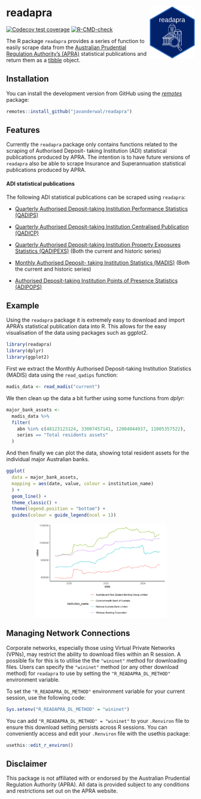 
<!-- README.md is generated from README.Rmd. Please edit that file -->

# readapra <img src="man/figures/readapra_hex_sticker.png" align="right" height="139"/>

<!-- badges: start -->

[![Codecov test
coverage](https://codecov.io/gh/javanderwal/readapra/graph/badge.svg)](https://app.codecov.io/gh/javanderwal/readapra)
[![R-CMD-check](https://github.com/javanderwal/readapra/actions/workflows/R-CMD-check.yaml/badge.svg)](https://github.com/javanderwal/readapra/actions/workflows/R-CMD-check.yaml)
<!-- badges: end -->

The R package `readapra` provides a series of function to easily scrape
data from the [Australian Prudential Regulation Authority’s
(APRA)](https://www.apra.gov.au/) statistical publications and return
them as a [tibble](https://tibble.tidyverse.org/) object.

## Installation

You can install the development version from GitHub using the
[*remotes*](https://remotes.r-lib.org/) package:

``` r
remotes::install_github("javanderwal/readapra")
```

## Features

Currently the `readapra` package only contains functions related to the
scraping of Authorised Deposit- taking Institution (ADI) statistical
publications produced by APRA. The intention is to have future versions
of `readapra` also be able to scrape Insurance and Superannuation
statistical publications produced by APRA.

#### ADI statistical publications

The following ADI statistical publications can be scraped using
`readapra`:

- [Quarterly Authorised Deposit-taking Institution Performance
  Statistics
  (QADIPS)](https://www.apra.gov.au/quarterly-authorised-deposit-taking-institution-statistics)

- [Quarterly Authorised Deposit-taking Institution Centralised
  Publication
  (QADICP)](https://www.apra.gov.au/quarterly-authorised-deposit-taking-institution-statistics)

- [Quarterly Authorised Deposit-taking Institution Property Exposures
  Statistics
  (QADIPEXS)](https://www.apra.gov.au/quarterly-authorised-deposit-taking-institution-statistics)
  (Both the current and historic series)

- [Monthly Authorised Deposit- taking Institution Statistics
  (MADIS)](https://www.apra.gov.au/monthly-authorised-deposit-taking-institution-statistics)
  (Both the current and historic series)

- [Authorised Deposit-taking Institution Points of Presence Statistics
  (ADIPOPS)](https://www.apra.gov.au/authorised-deposit-taking-institutions-points-of-presence-statistics)

## Example

Using the `readapra` package it is extremely easy to download and import
APRA’s statistical publication data into R. This allows for the easy
visualisation of the data using packages such as ggplot2.

``` r
library(readapra)
library(dplyr)
library(ggplot2)
```

First we extract the Monthly Authorised Deposit-taking Institution
Statistics (MADIS) data using the `read_qadips` function:

``` r
madis_data <- read_madis("current")
```

We then clean up the data a bit further using some functions from
*dplyr*:

``` r
major_bank_assets <-
  madis_data %>%
  filter(
    abn %in% c(48123123124, 33007457141, 12004044937, 11005357522),
    series == "Total residents assets"
  )
```

And then finally we can plot the data, showing total resident assets for
the individual major Australian banks.

``` r
ggplot(
  data = major_bank_assets, 
  mapping = aes(date, value, colour = institution_name)
  ) + 
  geom_line() + 
  theme_classic() +
  theme(legend.position = "bottom") +
  guides(colour = guide_legend(ncol = 1))
```

<img src="man/figures/README-plot_madis-1.png" width="70%" style="display: block; margin: auto;" />

## Managing Network Connections

Corporate networks, especially those using Virtual Private Networks
(VPNs), may restrict the ability to download files within an R session.
A possible fix for this is to utilise the the `"wininet"` method for
downloading files. Users can specify the `"wininet"` method (or any
other download method) for `readapra` to use by setting the
`"R_READAPRA_DL_METHOD"` environment variable.

To set the `"R_READAPRA_DL_METHOD"` environment variable for your
current session, use the following code:

``` r
Sys.setenv("R_READAPRA_DL_METHOD" = "wininet")
```

You can add `"R_READAPRA_DL_METHOD" = "wininet"` to your `.Renviron`
file to ensure this download setting persists across R sessions. You can
conveniently access and edit your `.Renviron` file with the usethis
package:

``` r
usethis::edit_r_environ()
```

## Disclaimer

This package is not affiliated with or endorsed by the Australian
Prudential Regulation Authority (APRA). All data is provided subject to
any conditions and restrictions set out on the APRA website.
